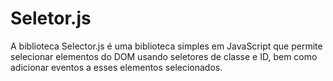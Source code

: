 # Seletor.js
A biblioteca Selector.js é uma biblioteca simples em JavaScript que permite selecionar elementos do DOM usando seletores de classe e ID, bem como adicionar eventos a esses elementos selecionados.
